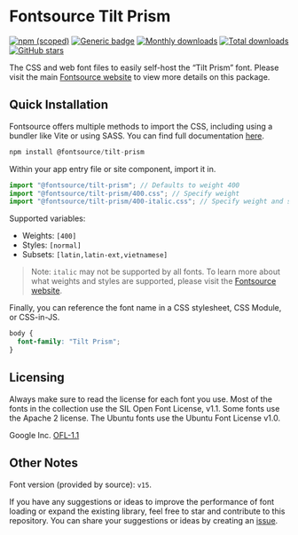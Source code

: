 # Fontsource Tilt Prism

[![npm (scoped)](https://img.shields.io/npm/v/@fontsource/tilt-prism?color=brightgreen)](https://www.npmjs.com/package/@fontsource/tilt-prism) [![Generic badge](https://img.shields.io/badge/fontsource-passing-brightgreen)](https://github.com/fontsource/fontsource) [![Monthly downloads](https://badgen.net/npm/dm/@fontsource/tilt-prism)](https://github.com/fontsource/fontsource) [![Total downloads](https://badgen.net/npm/dt/@fontsource/tilt-prism)](https://github.com/fontsource/fontsource) [![GitHub stars](https://img.shields.io/github/stars/fontsource/fontsource.svg?style=social&label=Star)](https://github.com/fontsource/fontsource/stargazers)

The CSS and web font files to easily self-host the “Tilt Prism” font. Please visit the main [Fontsource website](https://fontsource.org/fonts/tilt-prism) to view more details on this package.

## Quick Installation

Fontsource offers multiple methods to import the CSS, including using a bundler like Vite or using SASS. You can find full documentation [here](https://fontsource.org/docs/getting-started/introduction).

```javascript
npm install @fontsource/tilt-prism
```

Within your app entry file or site component, import it in.

```javascript
import "@fontsource/tilt-prism"; // Defaults to weight 400
import "@fontsource/tilt-prism/400.css"; // Specify weight
import "@fontsource/tilt-prism/400-italic.css"; // Specify weight and style
```

Supported variables:
- Weights: `[400]`
- Styles: `[normal]`
- Subsets: `[latin,latin-ext,vietnamese]`

> Note: `italic` may not be supported by all fonts. To learn more about what weights and styles are supported, please visit the [Fontsource website](https://fontsource.org/fonts/tilt-prism).

Finally, you can reference the font name in a CSS stylesheet, CSS Module, or CSS-in-JS.

```css
body {
  font-family: "Tilt Prism";
}
```

## Licensing
Always make sure to read the license for each font you use. Most of the fonts in the collection use the SIL Open Font License, v1.1. Some fonts use the Apache 2 license. The Ubuntu fonts use the Ubuntu Font License v1.0.

Google Inc.
[OFL-1.1](http://scripts.sil.org/OFL)

## Other Notes
Font version (provided by source): `v15`.

If you have any suggestions or ideas to improve the performance of font loading or expand the existing library, feel free to star and contribute to this repository. You can share your suggestions or ideas by creating an [issue](https://github.com/fontsource/fontsource/issues).